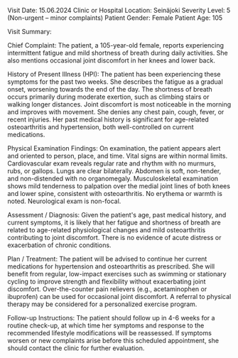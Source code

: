 Visit Date: 15.06.2024
Clinic or Hospital Location: Seinäjoki
Severity Level: 5 (Non-urgent – minor complaints)
Patient Gender: Female
Patient Age: 105

Visit Summary:

Chief Complaint: The patient, a 105-year-old female, reports experiencing intermittent fatigue and mild shortness of breath during daily activities. She also mentions occasional joint discomfort in her knees and lower back.

History of Present Illness (HPI): The patient has been experiencing these symptoms for the past two weeks. She describes the fatigue as a gradual onset, worsening towards the end of the day. The shortness of breath occurs primarily during moderate exertion, such as climbing stairs or walking longer distances. Joint discomfort is most noticeable in the morning and improves with movement. She denies any chest pain, cough, fever, or recent injuries. Her past medical history is significant for age-related osteoarthritis and hypertension, both well-controlled on current medications.

Physical Examination Findings: On examination, the patient appears alert and oriented to person, place, and time. Vital signs are within normal limits. Cardiovascular exam reveals regular rate and rhythm with no murmurs, rubs, or gallops. Lungs are clear bilaterally. Abdomen is soft, non-tender, and non-distended with no organomegaly. Musculoskeletal examination shows mild tenderness to palpation over the medial joint lines of both knees and lower spine, consistent with osteoarthritis. No erythema or warmth is noted. Neurological exam is non-focal.

Assessment / Diagnosis: Given the patient's age, past medical history, and current symptoms, it is likely that her fatigue and shortness of breath are related to age-related physiological changes and mild osteoarthritis contributing to joint discomfort. There is no evidence of acute distress or exacerbation of chronic conditions.

Plan / Treatment: The patient will be advised to continue her current medications for hypertension and osteoarthritis as prescribed. She will benefit from regular, low-impact exercises such as swimming or stationary cycling to improve strength and flexibility without exacerbating joint discomfort. Over-the-counter pain relievers (e.g., acetaminophen or ibuprofen) can be used for occasional joint discomfort. A referral to physical therapy may be considered for a personalized exercise program.

Follow-up Instructions: The patient should follow up in 4-6 weeks for a routine check-up, at which time her symptoms and response to the recommended lifestyle modifications will be reassessed. If symptoms worsen or new complaints arise before this scheduled appointment, she should contact the clinic for further evaluation.